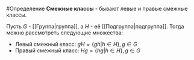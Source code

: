 #Определение 
**Смежные классы** - бывают левые и правые смежные классы.

Пусть $G$ - [[Группа|группа]], а $H$ - её [[Подгруппа|подгруппа]]. Тогда можно рассмотреть следующие множества:
- Левый смежный класс: $gH=\{gh|h \in H\},g \in G$
- Правый смежный класс: $Hg =\{hg|h \in H\}, g \in G$

